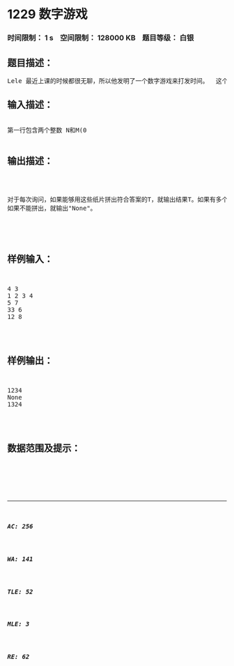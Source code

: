 # 1229 数字游戏   
### 时间限制： 1 s&nbsp;&nbsp;&nbsp;&nbsp;空间限制： 128000 KB&nbsp;&nbsp;&nbsp;&nbsp;题目等级： 白银  
## 题目描述：  

<pre>
Lele 最近上课的时候都很无聊，所以他发明了一个数字游戏来打发时间。  这个游戏是这样的，首先，他拿出几张纸片，分别写上0到9之间的任意数字(可重复写某个数字)，然后，他叫同学随便写两个数字X和K。Lele要做的事情就是重新拼这些纸牌，组成数字 T ，并且 T + X 是 K 的正整数倍。 有时候，当纸片很多的时候，Lele经常不能在一节课之内拼出来，但是他又想知道答案，所以，他想请你帮忙写一个程序来计算答案。  
</pre>
  
  
## 输入描述：  

<pre>

第一行包含两个整数 N和M(0<N<9,0<M<2000)，分别代表纸片的数目和询问的数目。  
第二行包含N个整数分别代表纸片上写的数字，每个数字可能取0～9。  
接下来有M行询问，每个询问给出两个整数X和K(0<=x<10^9,0<K<100)。 

</pre>
  
  
## 输出描述：  

<pre>

对于每次询问，如果能够用这些纸片拼出符合答案的T，就输出结果T。如果有多个结果，就输出符合要求的最小的T。  
如果不能拼出，就输出"None"。  

</pre>
  
  
## 样例输入：  

<pre>
4 3 
1 2 3 4 
5 7 
33 6 
12 8  
</pre>
  
  
## 样例输出：  

<pre>
1234
None
1324
</pre>
  
  
## 数据范围及提示：  

<pre>
</pre>
  
  
***  

##### AC: 256  
##### WA: 141  
##### TLE: 52  
##### MLE: 3  
##### RE: 62  
